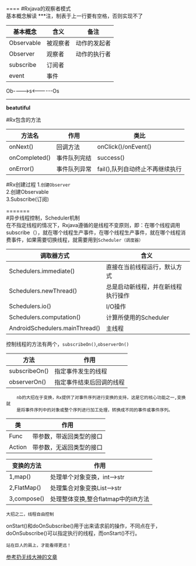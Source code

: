 ====
#Rxjava的观察者模式  
基本概念解读  ***注，制表于上一行要有空格，否则实现不了

基本概念|含义|备注 
---------- | ---|-------------
Observable| 被观察者|动作的发起者
Observer| 观察者|动作的执行者
subscribe| 订阅者|
event| 事件

Ob---->s<------Os

------
__beatutiful__

#Rx包含的方法

方法名|作用|类比
-----|---|----
onNext()|回调方法|onClick()/onEvent()
onCompleted()|事件队列完结|success()
onError()|事件队列异常|fail(),队列自动终止不再继续执行
#Rx创建过程
1.`创建Observer`  
2.创建Observable  
3.Subscribe(订阅)  

=======  
#异步线程控制，Scheduler机制  
在不指定线程的情况下，Rxjava遵循的是线程不变原则，即：在哪个线程调用subscribe（），就在哪个线程生产事件，在哪个线程生产事件，就在哪个线程消费事件，如果需要切换线程，就需要用到`Scheduler（调度器）`

调取器方式|含义  
-------|-----
Schedulers.immediate()|直接在当前线程运行，默认方式
Schedulers.newThread()|总是启动新线程，并在新线程执行操作
Schedulers.io()|I/O操作
Schedulers.computation()|计算所使用的Scheduler
AndroidSchedulers.mainThread()|主线程

控制线程的方法有两个，`subscribeOn()`,`observerOn()`

方法|作用
----|---
subscribeOn()|指定事件发生的线程
observerOn()|指定事件结束后回调的线程
		nb的大招在于变换，Rx提供了对事件序列进行变换的支持，这是它的核心功能之一,变换就
		是将事件序列中的对象或整个序列进行加工处理，转换成不同的事件或事件序列。

类|作用
---|---
Func|带参数，带返回类型的接口
Action|带参数，无返回类型的接口

变换的方法|作用
-------|-----
1,map()|处理单个对象变换，int-->str
2,FlatMap()|处理集合对象变换List<String>-->str
3,compose()|处理整体变换,整合flatmap中的lift方法
	大招之二，线程自由控制

onStart()和doOnSubscribe()用于出来请求前的操作，不同点在于，doOnSubscribe()可以指定执行的线程，而onStart()不行。

	站在巨人的肩上，才能看得更远！
[参考扔无线大神的文章](http://gank.io/post/560e15be2dca930e00da1083 "大神连接地址")  
